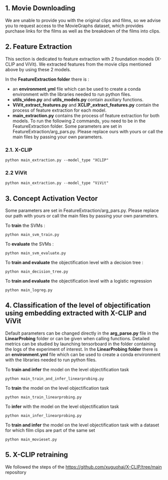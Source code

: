## 1. Movie Downloading

We are unable to provide you with the original clips and films, so we advise you to request access to the MovieGraphs dataset, which provides purchase links for the films as well as the breakdown of the films into clips.

## 2. Feature Extraction

This section is dedicated to feature extraction with 2 foundation models (X-CLIP and ViVit).
We extracted features from the movie clips mentioned above by using these 2 models. 

In the **FeatureExtraction folder** there is :
* an **environment.yml** file which can be used to create a conda environment with the libraries needed to run python files.
* **utils_video.py** and **utils_models.py** contain auxiliary functions.
* **ViVit_extract_features.py** and **XCLIP_extract_features.py** contain the process of feature extraction for each model.
* **main_extraction.py** contains the process of feature extraction for both models.
To run the following 2 commands, you need to be in the FeatureExtraction folder.
Some parameters are set in FeatureExtraction/arg_pars.py. Please replace ours with yours or call the main files by passing your own parameters. 

### 2.1. X-CLIP
```
python main_extraction.py --model_type "XCLIP"
```

### 2.2 ViVit

```
python main_extraction.py --model_type "ViVit"
```

## 3. Concept Activation Vector

Some parameters are set in FeatureExtraction/arg_pars.py. Please replace our path with yours or call the main files by passing your own parameters.

To **train** the SVMs : 
```
python main_svm_train.py
```

To **evaluate** the SVMs : 
```
python main_svm_evaluate.py
```

To **train and evaluate** the objectification level with a decision tree : 
```
python main_decision_tree.py
```

To **train and evaluate** the objectification level with a logistic regression
```
python main_logreg.py
```

## 4. Classification of the level of objectification using embedding extracted with X-CLIP and ViVit

Default parameters can be changed directly in the **arg_parse.py** file in the **LinearProbing** folder or can be given when calling functions. Detailed metrics can be studied by launching tensorboard in the folder containing the logs of the experiment of interest. In the **LinearProbing folder** there is an **environment.yml** file which can be used to create a conda environment with the libraries needed to run python files.

To **train and infer** the model on the level objectification task
```
python main_train_and_infer_linearprobing.py
```

To **train** the model on the level objectification task
```
python main_train_linearprobing.py
```

To **infer** with the model on the level objectification task
```
python main_infer_linearprobing.py
```

To **train and infer** the model on the level objectification task with a dataset for which film clips are part of the same set 

```
python main_movieset.py
```

## 5. X-CLIP retraining 

We followed the steps of the https://github.com/xuguohai/X-CLIP/tree/main repository
